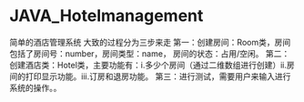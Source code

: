 # JAVA_Hotelmanagement
简单的酒店管理系统
大致的过程分为三步来走
第一：创建房间：Room类，房间包括了房间号：number，房间类型：name， 房间的状态：占用/空闲。
第二：创建酒店类：Hotel类，主要功能有：i.多少个房间（通过二维数组进行创建）ii.房间的打印显示功能。iii.订房和退房功能。
第三：进行测试，需要用户来输入进行系统的操作。。

